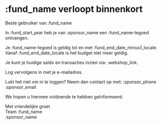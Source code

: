 # :fund_name verloopt binnenkort

Beste gebruiker van :fund_name

In :fund_start_year heb je van :sponsor_name een :fund_name-tegoed ontvangen.
&nbsp;  

Je :fund_name-tegoed is geldig tot en met :fund_end_date_minus1_locale. Vanaf :fund_end_date_locale is het budget niet meer geldig.
&nbsp;  

Je kunt je huidige saldo en transacties inzien via: :webshop_link.
&nbsp;  

Log vervolgens in met je e-mailadres.
&nbsp;  

Lukt het niet om in te loggen? Neem dan contact op met:
:sponsor_phone  
:sponsor_email

We hopen u hiermee voldoende te hebben geïnformeerd.
&nbsp;  

Met vriendelijke groet  
Team :fund_name  
:sponsor_name